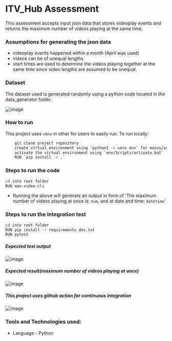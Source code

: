 # ITV_Hub Assessment

This assessment accepts input json data that stores videoplay events and returns the maximum number of videos playing at the same time.

### Assumptions for generating the json data
- videoplay events happened within a month (April was used)
- videos can be of unequal lengths
- start times are used to determine the videos playing together at the same time since video lengths are assumed to be unequal.

### Dataset
The dataset used is generated randomly using a python code located in the data_generator folder.

![image](https://user-images.githubusercontent.com/30020704/201565640-fc747ce4-dde7-4de8-a852-144a5ae99c11.png)

### How to run
This project uses `venv` in other for users to easily run.
To run locally:
```sh
    git clone project repository
    create virtual environment using `python3 -m venv env` for macos/unix and `py -m venv env` for windows 
    activate the virtual environment using `env/Scripts/activate.bat`
    RUN `pip install -e .`
```

### Steps to run the code
```sh
cd into root folder
RUN max-video-cli
```
- Running the above will generate an output in form of 'The maximum number of videos playing at once is: `num`, and at date and time: `datetime`'

### Steps to run the integration test
```sh
cd into root folder
RUN pip install -r requirements_dev.txt
RUN pytest
```
##### Expected test output
![image](https://user-images.githubusercontent.com/30020704/201564975-c6e7f4ff-cb9e-4c0d-b699-0ebaf0fa518f.png)


##### Expected result(maximum number of videos playing at once)
![image](https://user-images.githubusercontent.com/30020704/201564896-7fe55d68-ad1a-4429-881d-1c5ffe6ee326.png)


##### This project uses github action for continuous integration
![image](https://user-images.githubusercontent.com/30020704/201562005-e2a11972-41bc-4548-834a-652884519c44.png)


### Tools and Technologies used:
- Language - Python

